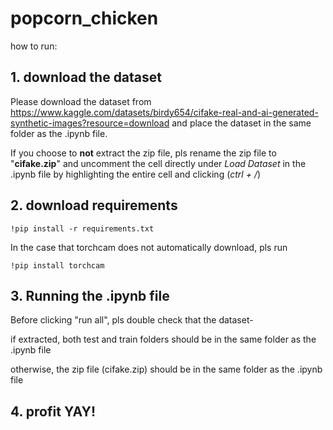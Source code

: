 # popcorn_chicken

how to run:

## 1. download the dataset
Please download the dataset from https://www.kaggle.com/datasets/birdy654/cifake-real-and-ai-generated-synthetic-images?resource=download
and place the dataset in the same folder as the .ipynb file.

If you choose to **not** extract the zip file, pls rename the zip file to "**cifake.zip**" and uncomment the cell directly under *Load Dataset* in the .ipynb file by highlighting the entire cell and clicking (*ctrl + /*)


## 2. download requirements

```.
!pip install -r requirements.txt
```
In the case that torchcam does not automatically download, pls run
```
!pip install torchcam
```

## 3. Running the .ipynb file
Before clicking "run all", pls double check that the dataset- 

if extracted, both test and train folders should be in the same folder as the .ipynb file

otherwise, the zip file (cifake.zip) should be in the same folder as the .ipynb file

## 4. profit YAY!
